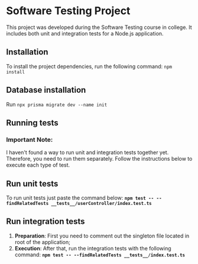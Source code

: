 # Software Testing Project 
This project was developed during the Software Testing course in college. It includes both unit and integration tests for a Node.js application. 
## Installation 
To install the project dependencies, run the following command:
 `npm install` 
## Database installation
Run `npx prisma migrate dev --name init`
## Running tests
### Important Note:

I haven't found a way to run unit and integration tests together yet. Therefore, you need to run them separately. Follow the instructions below to execute each type of test.

## Run unit tests
To run unit tests just paste the command below: 
**`npm test -- --findRelatedTests __tests__/userController/index.test.ts`**

## Run integration tests

 1. **Preparation**: First you need to comment out the singleton file located in root of the application;
2. **Execution**: After that, run the integration tests with the following command:
**`npm test -- --findRelatedTests __tests__/index.test.ts `**

